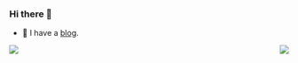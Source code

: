 ### Hi there 👋

+ 🌱 I have a [blog](https://digu.plus).

<img align="left" src="https://github-readme-stats.vercel.app/api?username=binjoo&show_icons=true" />

<img align="right" src="https://github-readme-stats.vercel.app/api/top-langs/?username=binjoo&layout=compact" />
